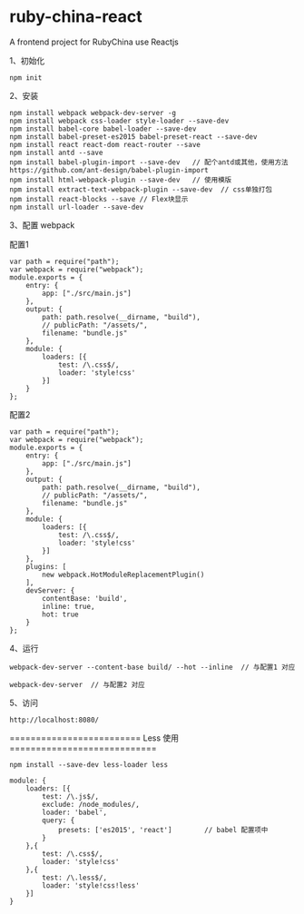 # ruby-china-react
A frontend project for RubyChina use Reactjs

1、初始化

    npm init

2、安装

    npm install webpack webpack-dev-server -g
    npm install webpack css-loader style-loader --save-dev
    npm install babel-core babel-loader --save-dev
    npm install babel-preset-es2015 babel-preset-react --save-dev
    npm install react react-dom react-router --save
    npm install antd --save
    npm install babel-plugin-import --save-dev   // 配个antd或其他，使用方法 https://github.com/ant-design/babel-plugin-import
    npm install html-webpack-plugin --save-dev   // 使用模版
    npm install extract-text-webpack-plugin --save-dev  // css单独打包
    npm install react-blocks --save // Flex块显示
    npm install url-loader --save-dev

3、配置 webpack


配置1

    var path = require("path");
    var webpack = require("webpack");
    module.exports = {
        entry: {
            app: ["./src/main.js"]
        },
        output: {
            path: path.resolve(__dirname, "build"),
            // publicPath: "/assets/",
            filename: "bundle.js"
        },
        module: {
            loaders: [{
                test: /\.css$/,
                loader: 'style!css'
            }]
        }
    };

配置2

    var path = require("path");
    var webpack = require("webpack");
    module.exports = {
        entry: {
            app: ["./src/main.js"]
        },
        output: {
            path: path.resolve(__dirname, "build"),
            // publicPath: "/assets/",
            filename: "bundle.js"
        },
        module: {
            loaders: [{
                test: /\.css$/,
                loader: 'style!css'
            }]
        },
        plugins: [
            new webpack.HotModuleReplacementPlugin()
        ],
        devServer: {
            contentBase: 'build',
            inline: true,
            hot: true
        }
    };


4、运行

    webpack-dev-server --content-base build/ --hot --inline  // 与配置1 对应

    webpack-dev-server  // 与配置2 对应

5、访问

    http://localhost:8080/





========================= Less 使用 ============================

    npm install --save-dev less-loader less

    module: {
        loaders: [{
            test: /\.js$/,
            exclude: /node_modules/,
            loader: 'babel',
            query: {
                presets: ['es2015', 'react']        // babel 配置项中
            }
        },{
            test: /\.css$/,
            loader: 'style!css'
        },{
            test: /\.less$/,
            loader: 'style!css!less'
        }]
    }

